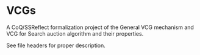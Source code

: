 # VCGs
A CoQ/SSReflect formalization project of the General VCG mechanism and VCG for Search auction algorithm and their properties.

See file headers for proper description.

